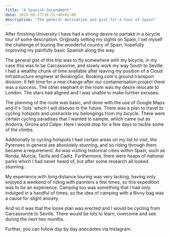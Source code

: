 ```yaml
---
title: "A Spanish Secondment"
date: 2019-08-27T16:51:40+01:00
description: "The general motivation and gist for a tour of Spain"
---
```


After finishing University I have had a strong desire to partake in a bicycle tour of some description. Originally setting my sights on Spain, I set myself the challenge of touring the wonderful country of Spain, hopefully improving my painfully basic Spanish along the way.

The general gist of this trip was to fly somewhere with my bicycle, in my case this was to be Carcassonne, and slowly work my way South to Seville. I had a wealthy chunk of time available after leaving my position of a Cloud Infrastructure engineer at BookingGo, Booking.com's ground transport division. It felt time for a new change after our containerisation project there was a success. The other elephant in the room was my desire relocate to London. The stars had aligned and I was unable to make further excuses.

The planning of the route was basic, and done with the use of Google Maps and it's 'lists' which I will discuss in the future. There was a plan to travel to cycling hotspots and unshackle my belongings from my bicycle. There were certain cycling paradises that I wanted to sample, which came out as Andorra, Girona and Calpe. Here I would stop for a few days to tackle some of the climbs.

Additionally to cycling hotspots I had certain areas on my list to visit, the Pyrenees in general are absolutely stunning, and so riding through them became a requirement. As was visiting historical cities within Spain, such as Ronda, Murcia, Tarifa and Cadiz. Furthermore, there were heaps of national parks which I had never heard of, but after some research all looked stunning.

My experience with long distance touring was very lacking, having only enjoyed a weekend of riding with panniers a few times, so this expedition was to be an experience. Camping too was something that I had only indulged in a handful of times, so the idea of camping with a Bivvy bag was a cause for slight anxiety.

And so it was that the loose plan was erected and I would be cycling from Carcassonne to Seville. There would be lots to learn, overcome and see during the next two months. 

Further, you can follow day by day anecdotes via Instagram. 


